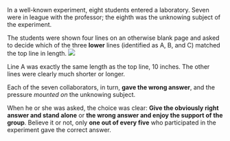 In a well-known experiment, eight students entered a laboratory. Seven were in league with the professor; the eighth was the unknowing subject of the experiment. 

The students were shown four lines on an otherwise blank page and asked to decide which of the three **lower** lines (identified as A, B, and C) matched the top line in length. 
![](http://q2oowry0y.bkt.gdipper.com/FoN6QSbATpj7W9Dg3eqVqAKDjret)

Line A was exactly the same length as the top line, 10 inches. The other lines were clearly much shorter or longer. 

Each of the seven collaborators, in turn, **gave the wrong answer**, and the pressure *mounted on* the unknowing subject. 

When he or she was asked, the choice was clear: **Give the obviously right answer and stand alone** or **the wrong answer and enjoy the support of the group**. Believe it or not, only **one out of every five** who participated in the experiment gave the correct answer.